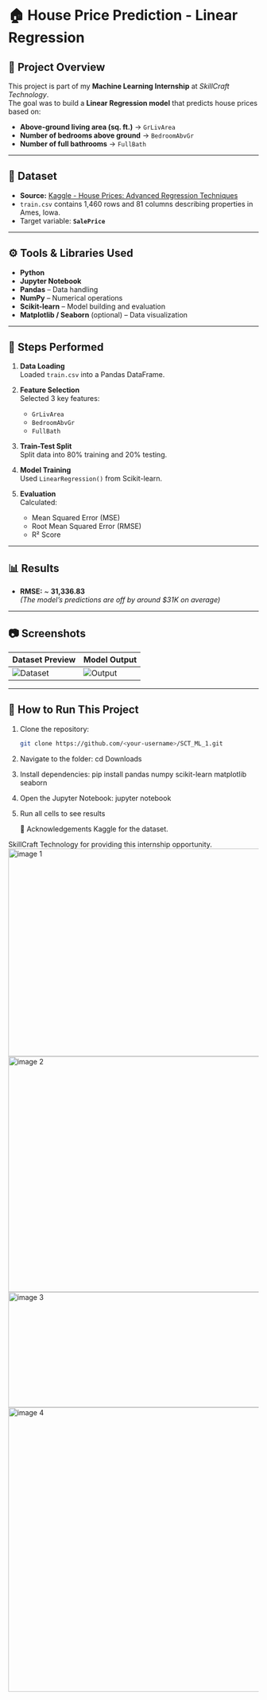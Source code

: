 # 🏠 House Price Prediction - Linear Regression

## 📌 Project Overview
This project is part of my **Machine Learning Internship** at *SkillCraft Technology*.  
The goal was to build a **Linear Regression model** that predicts house prices based on:
- **Above-ground living area (sq. ft.)** → `GrLivArea`
- **Number of bedrooms above ground** → `BedroomAbvGr`
- **Number of full bathrooms** → `FullBath`

---

## 📂 Dataset
- **Source:** [Kaggle - House Prices: Advanced Regression Techniques](https://www.kaggle.com/c/house-prices-advanced-regression-techniques/data)
- `train.csv` contains 1,460 rows and 81 columns describing properties in Ames, Iowa.
- Target variable: **`SalePrice`**

---

## ⚙️ Tools & Libraries Used
- **Python**
- **Jupyter Notebook**
- **Pandas** – Data handling
- **NumPy** – Numerical operations
- **Scikit-learn** – Model building and evaluation
- **Matplotlib / Seaborn** (optional) – Data visualization

---

## 🧠 Steps Performed
1. **Data Loading**  
   Loaded `train.csv` into a Pandas DataFrame.

2. **Feature Selection**  
   Selected 3 key features:
   - `GrLivArea`
   - `BedroomAbvGr`
   - `FullBath`

3. **Train-Test Split**  
   Split data into 80% training and 20% testing.

4. **Model Training**  
   Used `LinearRegression()` from Scikit-learn.

5. **Evaluation**  
   Calculated:
   - Mean Squared Error (MSE)
   - Root Mean Squared Error (RMSE)
   - R² Score

---

## 📊 Results
- **RMSE:** ~ **31,336.83**  
  *(The model’s predictions are off by around $31K on average)*

---

## 📷 Screenshots
| Dataset Preview | Model Output |
|-----------------|--------------|
| ![Dataset](images/dataset.png) | ![Output](images/output.png) |

---

## 🚀 How to Run This Project
1. Clone the repository:
   ```bash
   git clone https://github.com/<your-username>/SCT_ML_1.git
2. Navigate to the folder:
   cd Downloads
3. Install dependencies:
   pip install pandas numpy scikit-learn matplotlib seaborn
4. Open the Jupyter Notebook:
   jupyter notebook
5. Run all cells to see results

   🙌 Acknowledgements
Kaggle for the dataset.

SkillCraft Technology for providing this internship opportunity.
<img width="1235" height="418" alt="image 1" src="https://github.com/user-attachments/assets/02eb98cb-419d-4b76-8754-6f18f3a25b18" />
<img width="1197" height="474" alt="image 2" src="https://github.com/user-attachments/assets/eb16c702-c3e9-4c74-97ee-26a77ed25017" />
<img width="1280" height="232" alt="image 3" src="https://github.com/user-attachments/assets/67ac334a-90f4-4bf3-b4ac-3bcaf677a4f6" />
<img width="1274" height="572" alt="image 4" src="https://github.com/user-attachments/assets/e018f524-8a00-427e-a385-3450efb2d3aa" />

